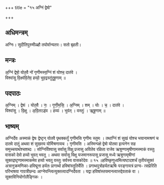 +++
title = "१५ अग्निं द्वेषो"

+++
## अधिमन्त्रम्
अग्निः। सुदीतिपुरुमीळ्हौ तयोर्वान्यतरः। सतो बृहती।

## मन्त्रः
अ॒ग्निं द्वेषो॒ योत॒वै नो॑ गृणीमस्य॒ग्निं शं योश्च॒ दात॑वे ।  
विश्वा॑सु वि॒क्ष्व॑वि॒तेव॒ हव्यो॒ भुव॒द्वस्तु॑रृषू॒णाम् ॥

## पदपाठः
अ॒ग्निम् । द्वेषः॑ । योत॒वै । नः॒ । गृ॒णी॒म॒सि॒ । अ॒ग्निम् । शम् । योः । च॒ । दात॑वे ।  
विश्वा॑सु । वि॒क्षु । अ॒वि॒ताऽइ॑व । हव्यः॑ । भुव॑त् । वस्तुः॑ । ऋ॒षू॒णाम् ॥

## भाष्यम्
अग्निर्देवः अस्माकं द्वेषः द्वेष्टृन् योतवै पृथक्कर्तुं गृणीमसि गृणीमः स्तुमः । तथाग्निं शं सुखं योश्च भयानामश्रणं च दातवे दातुं अथवा शं सुखस्य योर्मिश्रणायच । गृणीमसि । अस्मिन्पक्षे द्वेषो योतवा इत्यनेन सह समुच्चयार्थश्चशब्दः । सोग्निर्विश्वासु सर्वासु विक्षु प्रजासु अवितेव रक्षिता राजेव ऋषूण्णामृषीणामस्माकं वस्तुः वासको देवो हव्यो भुवत् भवतु । अथवा सर्वासु विक्षु यजमानरूपासु प्रजासु मध्ये ऋषूणामृषीणां सूक्तद्रष्टृणामस्माकमेव हव्यो भवतु वस्तुः सर्वस्य वासकोदेवः ॥ १५ ॥हविष्कृणुध्वमित्यष्टादशर्चं तृतीयंसूक्तं अत्रानुक्रमणिका-हविद्मूना हर्यतः प्रागाथो हविषांस्तुतिर्वेति । प्रगाथपुत्रोहर्यतऋषिः परङ्गायत्रं प्राग्व- त्सप्रेरिति परिभाषया गाग्रत्रीछन्दः आग्नेयन्त्वित्युक्तत्वादग्निर्देवता । यद्वा हविषांस्तयमानत्वात्तद्देवताकं वा । सूक्तविनियोगोलैङ्गिकः ।